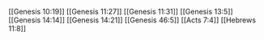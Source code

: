 [[Genesis 10:19]]
[[Genesis 11:27]]
[[Genesis 11:31]]
[[Genesis 13:5]]
[[Genesis 14:14]]
[[Genesis 14:21]]
[[Genesis 46:5]]
[[Acts 7:4]]
[[Hebrews 11:8]]
